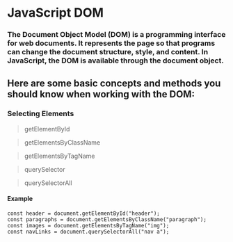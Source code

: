 # JavaScript DOM

### The Document Object Model (DOM) is a programming interface for web documents. It represents the page so that programs can change the document structure, style, and content. In JavaScript, the DOM is available through the document object.

## Here are some basic concepts and methods you should know when working with the DOM:

### Selecting Elements

> getElementById

> getElementsByClassName

> getElementsByTagName

> querySelector

> querySelectorAll

#### Example 

```
const header = document.getElementById("header");
const paragraphs = document.getElementsByClassName("paragraph");
const images = document.getElementsByTagName("img");
const navLinks = document.querySelectorAll("nav a");
```

